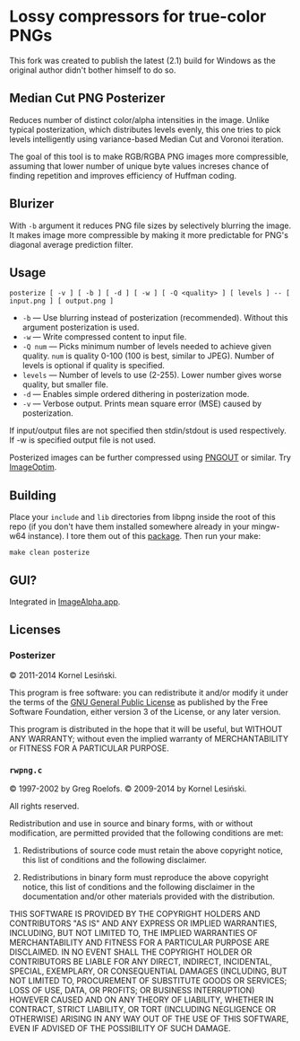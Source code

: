 # Lossy compressors for true-color PNGs

This fork was created to publish the latest (2.1) build for Windows as the original author didn't bother himself to do so.

## Median Cut PNG Posterizer

Reduces number of distinct color/alpha intensities in the image. Unlike typical posterization, which distributes levels evenly, this one tries to pick levels intelligently using variance-based Median Cut and Voronoi iteration.

The goal of this tool is to make RGB/RGBA PNG images more compressible, assuming that lower number of unique byte values increses chance of finding repetition and improves efficiency of Huffman coding.

## Blurizer

With `-b` argument it reduces PNG file sizes by selectively blurring the image. It makes image more compressible by making it more predictable for PNG's diagonal average prediction filter.

## Usage

    posterize [ -v ] [ -b ] [ -d ] [ -w ] [ -Q <quality> ] [ levels ] -- [ input.png ] [ output.png ]

* `-b` — Use blurring instead of posterization (recommended). Without this argument posterization is used.
* `-w` — Write compressed content to input file.
* `-Q num` — Picks minimum number of levels needed to achieve given quality. `num` is quality 0-100 (100 is best, similar to JPEG). Number of levels is optional if quality is specified.
* `levels` — Number of levels to use (2-255). Lower number gives worse quality, but smaller file.
* `-d` — Enables simple ordered dithering in posterization mode.
* `-v` — Verbose output. Prints mean square error (MSE) caused by posterization.

If input/output files are not specified then stdin/stdout is used respectively.
If -w is specified output file is not used.

Posterized images can be further compressed using [PNGOUT](http://www.jonof.id.au/kenutils) or similar. Try [ImageOptim](http://imageoptim.com).

## Building

Place your `include` and `lib` directories from libpng inside the root of this repo (if you don't have them installed somewhere already in your mingw-w64 instance). I tore them out of this [package](https://packages.msys2.org/package/mingw-w64-x86_64-libpng). Then run your make:

    make clean posterize

## GUI?

Integrated in [ImageAlpha.app](http://pngmini.com).

## Licenses

### Posterizer

© 2011-2014 Kornel Lesiński.

This program is free software: you can redistribute it and/or modify
it under the terms of the [GNU General Public License](http://www.gnu.org/copyleft/gpl.html)
as published by the Free Software Foundation, either version 3
of the License, or any later version.

This program is distributed in the hope that it will be useful,
but WITHOUT ANY WARRANTY; without even the implied warranty of
MERCHANTABILITY or FITNESS FOR A PARTICULAR PURPOSE.


### `rwpng.c`

© 1997-2002 by Greg Roelofs.
© 2009-2014 by Kornel Lesiński.

All rights reserved.

Redistribution and use in source and binary forms, with or without modification,
are permitted provided that the following conditions are met:

1. Redistributions of source code must retain the above copyright notice,
  this list of conditions and the following disclaimer.

2. Redistributions in binary form must reproduce the above copyright notice,
  this list of conditions and the following disclaimer in the documentation
  and/or other materials provided with the distribution.

THIS SOFTWARE IS PROVIDED BY THE COPYRIGHT HOLDERS AND CONTRIBUTORS "AS IS"
AND ANY EXPRESS OR IMPLIED WARRANTIES, INCLUDING, BUT NOT LIMITED TO, THE
IMPLIED WARRANTIES OF MERCHANTABILITY AND FITNESS FOR A PARTICULAR PURPOSE ARE
DISCLAIMED. IN NO EVENT SHALL THE COPYRIGHT HOLDER OR CONTRIBUTORS BE LIABLE
FOR ANY DIRECT, INDIRECT, INCIDENTAL, SPECIAL, EXEMPLARY, OR CONSEQUENTIAL
DAMAGES (INCLUDING, BUT NOT LIMITED TO, PROCUREMENT OF SUBSTITUTE GOODS OR
SERVICES; LOSS OF USE, DATA, OR PROFITS; OR BUSINESS INTERRUPTION) HOWEVER
CAUSED AND ON ANY THEORY OF LIABILITY, WHETHER IN CONTRACT, STRICT LIABILITY,
OR TORT (INCLUDING NEGLIGENCE OR OTHERWISE) ARISING IN ANY WAY OUT OF THE USE
OF THIS SOFTWARE, EVEN IF ADVISED OF THE POSSIBILITY OF SUCH DAMAGE.
